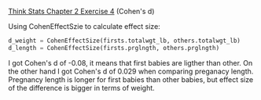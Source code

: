 [Think Stats Chapter 2 Exercise 4](http://greenteapress.com/thinkstats2/html/thinkstats2003.html#toc24) (Cohen's d)

Using CohenEffectSzie to calculate effect size: 
                                   
```python             
d_weight = CohenEffectSize(firsts.totalwgt_lb, others.totalwgt_lb)
d_length = CohenEffectSize(firsts.prglngth, others.prglngth)
```

I got Cohen's d of -0.08, it means that first babies are ligther than other. On the other hand I got Cohen's d of 0.029 when comparing preganacy length. Pregnancy length is longer for first babies than other babies, but effect size of the difference is bigger in terms of weight.
                                   
                                   
